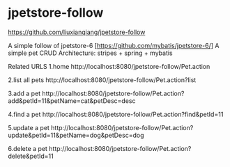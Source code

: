 jpetstore-follow
================
https://github.com/liuxianqiang/jpetstore-follow

A simple follow of jpetstore-6 [https://github.com/mybatis/jpetstore-6/]
A simple pet CRUD
Architecture: stripes + spring + mybatis

Related URLS
1.home
http://localhost:8080/jpetstore-follow/Pet.action

2.list all pets
http://localhost:8080/jpetstore-follow/Pet.action?list

3.add a pet
http://localhost:8080/jpetstore-follow/Pet.action?add&petId=11&petName=cat&petDesc=desc

4.find a pet
http://localhost:8080/jpetstore-follow/Pet.action?find&petId=11

5.update a pet
http://localhost:8080/jpetstore-follow/Pet.action?update&petId=11&petName=dog&petDesc=dog

6.delete a pet
http://localhost:8080/jpetstore-follow/Pet.action?delete&petId=11